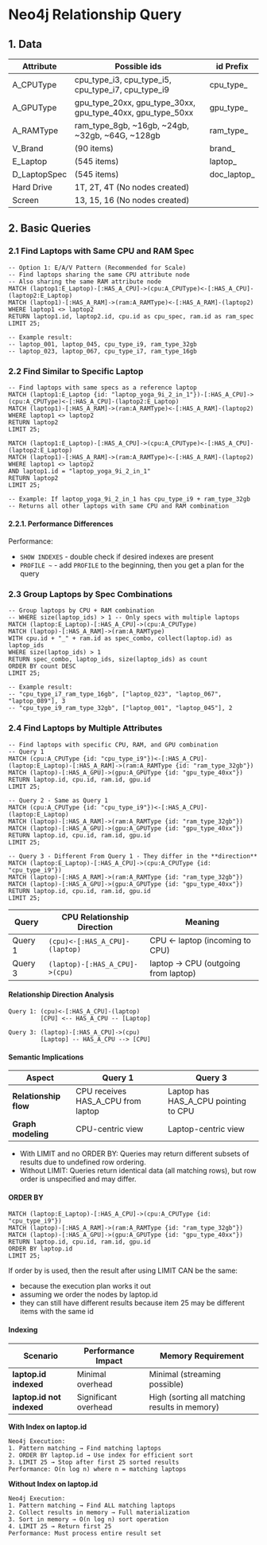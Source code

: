 # Neo4j Relationship Query

## 1. Data

| Attribute    | Possible ids                                               | id Prefix   |
|--------------|------------------------------------------------------------|-------------|
| A_CPUType    | cpu_type_i3, cpu_type_i5, cpu_type_i7, cpu_type_i9         | cpu_type_   |
| A_GPUType    | gpu_type_20xx, gpu_type_30xx, gpu_type_40xx, gpu_type_50xx | gpu_type_   |
| A_RAMType    | ram_type_8gb, ~16gb, ~24gb, ~32gb, ~64G, ~128gb            | ram_type_   |
| V_Brand      | (90 items)                                                 | brand_      |
| E_Laptop     | (545 items)                                                | laptop_     |
| D_LaptopSpec | (545 items)                                                | doc_laptop_ |
| Hard Drive   | 1T, 2T, 4T (No nodes created)                              |             |
| Screen       | 13, 15, 16 (No nodes created)                              |             |

## 2. Basic Queries

### 2.1 Find Laptops with Same CPU and RAM Spec

```cypher
-- Option 1: E/A/V Pattern (Recommended for Scale)
-- Find laptops sharing the same CPU attribute node
-- Also sharing the same RAM attribute node
MATCH (laptop1:E_Laptop)-[:HAS_A_CPU]->(cpu:A_CPUType)<-[:HAS_A_CPU]-(laptop2:E_Laptop)
MATCH (laptop1)-[:HAS_A_RAM]->(ram:A_RAMType)<-[:HAS_A_RAM]-(laptop2)
WHERE laptop1 <> laptop2
RETURN laptop1.id, laptop2.id, cpu.id as cpu_spec, ram.id as ram_spec
LIMIT 25;

-- Example result:
-- laptop_001, laptop_045, cpu_type_i9, ram_type_32gb
-- laptop_023, laptop_067, cpu_type_i7, ram_type_16gb
```

### 2.2 Find Similar to Specific Laptop

```cypher
-- Find laptops with same specs as a reference laptop
MATCH (laptop1:E_Laptop {id: "laptop_yoga_9i_2_in_1"})-[:HAS_A_CPU]->(cpu:A_CPUType)<-[:HAS_A_CPU]-(laptop2:E_Laptop)
MATCH (laptop1)-[:HAS_A_RAM]->(ram:A_RAMType)<-[:HAS_A_RAM]-(laptop2)
WHERE laptop1 <> laptop2
RETURN laptop2
LIMIT 25;

MATCH (laptop1:E_Laptop)-[:HAS_A_CPU]->(cpu:A_CPUType)<-[:HAS_A_CPU]-(laptop2:E_Laptop)
MATCH (laptop1)-[:HAS_A_RAM]->(ram:A_RAMType)<-[:HAS_A_RAM]-(laptop2)
WHERE laptop1 <> laptop2
AND laptop1.id = "laptop_yoga_9i_2_in_1"
RETURN laptop2
LIMIT 25;

-- Example: If laptop_yoga_9i_2_in_1 has cpu_type_i9 + ram_type_32gb
-- Returns all other laptops with same CPU and RAM combination
```

#### 2.2.1. Performance Differences

Performance:

- `SHOW INDEXES` - double check if desired indexes are present
- `PROFILE ~` - add `PROFILE` to the beginning, then you get a plan for the query

### 2.3 Group Laptops by Spec Combinations

```cypher
-- Group laptops by CPU + RAM combination
-- WHERE size(laptop_ids) > 1 -- Only specs with multiple laptops
MATCH (laptop:E_Laptop)-[:HAS_A_CPU]->(cpu:A_CPUType)
MATCH (laptop)-[:HAS_A_RAM]->(ram:A_RAMType)
WITH cpu.id + "_" + ram.id as spec_combo, collect(laptop.id) as laptop_ids
WHERE size(laptop_ids) > 1
RETURN spec_combo, laptop_ids, size(laptop_ids) as count
ORDER BY count DESC
LIMIT 25;

-- Example result:
-- "cpu_type_i7_ram_type_16gb", ["laptop_023", "laptop_067", "laptop_089"], 3
-- "cpu_type_i9_ram_type_32gb", ["laptop_001", "laptop_045"], 2
```

### 2.4 Find Laptops by Multiple Attributes

```cypher
-- Find laptops with specific CPU, RAM, and GPU combination
-- Query 1
MATCH (cpu:A_CPUType {id: "cpu_type_i9"})<-[:HAS_A_CPU]-(laptop:E_Laptop)-[:HAS_A_RAM]->(ram:A_RAMType {id: "ram_type_32gb"})
MATCH (laptop)-[:HAS_A_GPU]->(gpu:A_GPUType {id: "gpu_type_40xx"})
RETURN laptop.id, cpu.id, ram.id, gpu.id
LIMIT 25;

-- Query 2 - Same as Query 1
MATCH (cpu:A_CPUType {id: "cpu_type_i9"})<-[:HAS_A_CPU]-(laptop:E_Laptop)
MATCH (laptop)-[:HAS_A_RAM]->(ram:A_RAMType {id: "ram_type_32gb"})
MATCH (laptop)-[:HAS_A_GPU]->(gpu:A_GPUType {id: "gpu_type_40xx"})
RETURN laptop.id, cpu.id, ram.id, gpu.id
LIMIT 25;

-- Query 3 - Different From Query 1 - They differ in the **direction**
MATCH (laptop:E_Laptop)-[:HAS_A_CPU]->(cpu:A_CPUType {id: "cpu_type_i9"})
MATCH (laptop)-[:HAS_A_RAM]->(ram:A_RAMType {id: "ram_type_32gb"})
MATCH (laptop)-[:HAS_A_GPU]->(gpu:A_GPUType {id: "gpu_type_40xx"})
RETURN laptop.id, cpu.id, ram.id, gpu.id
LIMIT 25;
```

| Query   | CPU Relationship Direction     | Meaning                             |
|---------|--------------------------------|-------------------------------------|
| Query 1 | `(cpu)<-[:HAS_A_CPU]-(laptop)` | CPU ← laptop (incoming to CPU)      |
| Query 3 | `(laptop)-[:HAS_A_CPU]->(cpu)` | laptop → CPU (outgoing from laptop) |

#### Relationship Direction Analysis

```
Query 1: (cpu)<-[:HAS_A_CPU]-(laptop)
         [CPU] <-- HAS_A_CPU -- [Laptop]
         
Query 3: (laptop)-[:HAS_A_CPU]->(cpu)  
         [Laptop] -- HAS_A_CPU --> [CPU]
```

#### Semantic Implications

| Aspect                | Query 1                            | Query 3                              |
|-----------------------|------------------------------------|--------------------------------------|
| **Relationship flow** | CPU receives HAS_A_CPU from laptop | Laptop has HAS_A_CPU pointing to CPU |
| **Graph modeling**    | CPU-centric view                   | Laptop-centric view                  |

- With LIMIT and no ORDER BY: Queries may return different subsets of results due to undefined row ordering.
- Without LIMIT: Queries return identical data (all matching rows), but row order is unspecified and may differ.

#### ORDER BY

```cypher
MATCH (laptop:E_Laptop)-[:HAS_A_CPU]->(cpu:A_CPUType {id: "cpu_type_i9"})
MATCH (laptop)-[:HAS_A_RAM]->(ram:A_RAMType {id: "ram_type_32gb"})
MATCH (laptop)-[:HAS_A_GPU]->(gpu:A_GPUType {id: "gpu_type_40xx"})
RETURN laptop.id, cpu.id, ram.id, gpu.id
ORDER BY laptop.id
LIMIT 25;
```

If order by is used, then the result after using LIMIT CAN be the same:

- because the execution plan works it out
- assuming we order the nodes by laptop.id
- they can still have different results because item 25 may be different items with the same id

#### Indexing

| Scenario                  | Performance Impact   | Memory Requirement                            |
|---------------------------|----------------------|-----------------------------------------------|
| **laptop.id indexed**     | Minimal overhead     | Minimal (streaming possible)                  |
| **laptop.id not indexed** | Significant overhead | High (sorting all matching results in memory) |

**With Index on laptop.id**

```
Neo4j Execution:
1. Pattern matching → Find matching laptops
2. ORDER BY laptop.id → Use index for efficient sort
3. LIMIT 25 → Stop after first 25 sorted results
Performance: O(n log n) where n = matching laptops
```

**Without Index on laptop.id**

```
Neo4j Execution:
1. Pattern matching → Find ALL matching laptops
2. Collect results in memory → Full materialization
3. Sort in memory → O(n log n) sort operation  
4. LIMIT 25 → Return first 25
Performance: Must process entire result set
```
